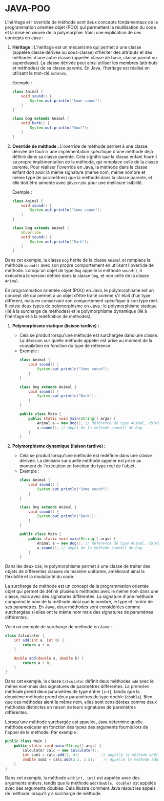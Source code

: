 # JAVA-POO


L'héritage et l'override de méthode sont deux concepts fondamentaux de la programmation orientée objet (POO) qui permettent la réutilisation du code et la mise en œuvre de la polymorphie. Voici une explication de ces concepts en Java :

1. **Héritage :**
   L'héritage est un mécanisme qui permet à une classe (appelée classe dérivée ou sous-classe) d'hériter des attributs et des méthodes d'une autre classe (appelée classe de base, classe parent ou superclasse). La classe dérivée peut ainsi utiliser les membres (attributs et méthodes) de sa classe parente. En Java, l'héritage est réalisé en utilisant le mot-clé `extends`.

   Exemple :
   ```java
   class Animal {
       void sound() {
           System.out.println("Some sound");
       }
   }

   class Dog extends Animal {
       void bark() {
           System.out.println("Woof");
       }
   }
   ```

2. **Override de méthode :**
   L'override de méthode permet à une classe dérivée de fournir une implémentation spécifique d'une méthode déjà définie dans sa classe parente. Cela signifie que la classe enfant fournit sa propre implémentation de la méthode, qui remplace celle de la classe parente. Pour réaliser l'override en Java, la méthode dans la classe enfant doit avoir la même signature (même nom, même nombre et même type de paramètres) que la méthode dans la classe parente, et elle doit être annotée avec `@Override` pour une meilleure lisibilité.

   Exemple :
   ```java
   class Animal {
       void sound() {
           System.out.println("Some sound");
       }
   }

   class Dog extends Animal {
       @Override
       void sound() {
           System.out.println("Bark");
       }
   }
   ```

Dans cet exemple, la classe `Dog` hérite de la classe `Animal` et remplace la méthode `sound()` avec son propre comportement en utilisant l'override de méthode. Lorsqu'un objet de type `Dog` appelle la méthode `sound()`, il exécutera la version définie dans la classe `Dog`, et non celle de la classe `Animal`.

En programmation orientée objet (POO) en Java, le polymorphisme est un concept clé qui permet à un objet d'être traité comme s'il était d'un type différent, mais en conservant son comportement spécifique à son type réel. Il existe deux types de polymorphisme en Java : le polymorphisme statique (lié à la surcharge de méthodes) et le polymorphisme dynamique (lié à l'héritage et à la redéfinition de méthodes).

1. **Polymorphisme statique (liaison tardive) :**
   - Cela se produit lorsqu'une méthode est surchargée dans une classe. La décision sur quelle méthode appeler est prise au moment de la compilation en fonction du type de référence.
   - Exemple :
     ```java
     class Animal {
         void sound() {
             System.out.println("Some sound");
         }
     }
     
     class Dog extends Animal {
         void sound() {
             System.out.println("Bark");
         }
     }
     
     public class Main {
         public static void main(String[] args) {
             Animal a = new Dog(); // Référence de type Animal, objet de type Dog
             a.sound(); // Appel de la méthode sound() de Dog
         }
     }
     ```

2. **Polymorphisme dynamique (liaison tardive) :**
   - Cela se produit lorsqu'une méthode est redéfinie dans une classe dérivée. La décision sur quelle méthode appeler est prise au moment de l'exécution en fonction du type réel de l'objet.
   - Exemple :
     ```java
     class Animal {
         void sound() {
             System.out.println("Some sound");
         }
     }
     
     class Dog extends Animal {
         void sound() {
             System.out.println("Bark");
         }
     }
     
     public class Main {
         public static void main(String[] args) {
             Animal a = new Dog(); // Référence de type Animal, objet de type Dog
             a.sound(); // Appel de la méthode sound() de Dog
         }
     }
     ```

Dans les deux cas, le polymorphisme permet à une classe de traiter des objets de différentes classes de manière uniforme, améliorant ainsi la flexibilité et la modularité du code.



La surcharge de méthode est un concept de la programmation orientée objet qui permet de définir plusieurs méthodes avec le même nom dans une classe, mais avec des signatures différentes. La signature d'une méthode comprend le nom de la méthode ainsi que le nombre, le type et l'ordre de ses paramètres. En Java, deux méthodes sont considérées comme surchargées si elles ont le même nom mais des signatures de paramètres différentes.

Voici un exemple de surcharge de méthode en Java :

```java
class Calculator {
    int add(int a, int b) {
        return a + b;
    }

    double add(double a, double b) {
        return a + b;
    }
}
```

Dans cet exemple, la classe `Calculator` définit deux méthodes `add` avec le même nom mais des signatures de paramètres différentes. La première méthode prend deux paramètres de type entier (`int`), tandis que la deuxième méthode prend deux paramètres de type double (`double`). Bien que ces méthodes aient le même nom, elles sont considérées comme deux méthodes distinctes en raison de leurs signatures de paramètres différentes.

Lorsqu'une méthode surchargée est appelée, Java détermine quelle méthode exécuter en fonction des types des arguments fournis lors de l'appel de la méthode. Par exemple :

```java
public class Main {
    public static void main(String[] args) {
        Calculator calc = new Calculator();
        int sum1 = calc.add(3, 4);          // Appelle la méthode add(int, int)
        double sum2 = calc.add(2.5, 3.5);    // Appelle la méthode add(double, double)
    }
}
```

Dans cet exemple, la méthode `add(int, int)` est appelée avec des arguments entiers, tandis que la méthode `add(double, double)` est appelée avec des arguments doubles. Cela illustre comment Java résout les appels de méthode lorsqu'il y a surcharge de méthode.
